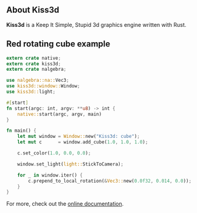 ## About Kiss3d

**Kiss3d** is a Keep It Simple, Stupid 3d graphics engine written with Rust.

## Red rotating cube example

```rust
extern crate native;
extern crate kiss3d;
extern crate nalgebra;

use nalgebra::na::Vec3;
use kiss3d::window::Window;
use kiss3d::light;

#[start]
fn start(argc: int, argv: **u8) -> int {
    native::start(argc, argv, main)
}

fn main() {
    let mut window = Window::new("Kiss3d: cube");
    let mut c      = window.add_cube(1.0, 1.0, 1.0);

    c.set_color(1.0, 0.0, 0.0);

    window.set_light(light::StickToCamera);

    for _ in window.iter() {
        c.prepend_to_local_rotation(&Vec3::new(0.0f32, 0.014, 0.0));
    }
} 
```

For more, check out the [online documentation](doc/kiss3d/).
